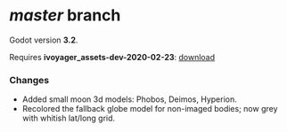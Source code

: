 # _master_ branch
Godot version **3.2**.

Requires **ivoyager_assets-dev-2020-02-23**: [download](https://github.com/ivoyager/ivoyager/releases/download/v0.0.5-alpha/ivoyager_assets-dev-2020-02-23.zip)

### Changes
* Added small moon 3d models: Phobos, Deimos, Hyperion.
* Recolored the fallback globe model for non-imaged bodies; now grey with whitish lat/long grid.
